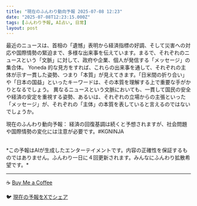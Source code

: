 ```yaml
---
title: "現在のふんわり動向予報 2025-07-08 12:23"
date: "2025-07-08T12:23:15.000Z"
tags: [ふんわり予報, AI占い, 日常]
layout: post
---
```


最近のニュースは、首相の「遺憾」表明から経済指標の好調、そして災害への対応や国際情勢の緊迫まで、多様な出来事を伝えています。まるで、それぞれのニュースという「文脈」に対して、政府や企業、個人が発信する「メッセージ」の集合体。  Yoneda 的な見方をすれば、これらの出来事を通して、それぞれの主体が示す一貫した姿勢、つまり「本質」が見えてきます。「日米間の折り合い」や「日本の国益」といったキーワードは、その本質を理解する上で重要な手がかりとなるでしょう。  異なるニュースという文脈においても、一貫して国民の安全や経済の安定を重視する姿勢、あるいは、それぞれの立場からの主張といった「メッセージ」が、それぞれの「主体」の本質を表していると言えるのではないでしょうか。


現在のふんわり動向予報：
経済の回復基調は続くと予想されますが、社会問題や国際情勢の変化には注意が必要です。#KGNINJA

<br>
*この予報はAIが生成したエンターテイメントです。内容の正確性を保証するものではありません。ふんわり一日に４回更新されます。みんなにふんわり拡散希望です。*

---
☕️ [Buy Me a Coffee](https://www.buymeacoffee.com/kgninja)

🐦 [現在の予報をXでシェア](https://twitter.com/intent/tweet?text=%E7%8F%BE%E5%9C%A8%E3%81%AE%E3%81%B5%E3%82%93%E3%82%8F%E3%82%8A%E4%BA%88%E5%A0%B1%3A%20%E3%80%8C%E6%9C%80%E8%BF%91%E3%81%AE%E3%83%8B%E3%83%A5%E3%83%BC%E3%82%B9%E3%81%AF%E3%80%81%E9%A6%96%E7%9B%B8%E3%81%AE%E3%80%8C%E9%81%BA%E6%86%BE%E3%80%8D%E8%A1%A8%E6%98%8E%E3%81%8B%E3%82%89%E7%B5%8C%E6%B8%88%E6%8C%87%E6%A8%99%E3%81%AE%E5%A5%BD%E8%AA%BF%E3%80%81%E3%81%9D%E3%81%97%E3%81%A6%E7%81%BD%E5%AE%B3%E3%81%B8%E3%81%AE%E5%AF%BE%E5%BF%9C%E3%82%84%E5%9B%BD%E9%9A%9B%E6%83%85%E5%8B%A2%E3%81%AE%E7%B7%8A%E8%BF%AB%E3%81%BE%E3%81%A7%E3%80%81%E5%A4%9A%E6%A7%98%E3%81%AA%E5%87%BA%E6%9D%A5%E4%BA%8B%E3%82%92%E4%BC%9D%E3%81%88%E3%81%A6%E3%81%84%E3%81%BE%E3%81%99%E3%80%82%E3%80%8D%23KGNINJA%20%E7%B6%9A%E3%81%8D%E3%81%AF%E3%83%96%E3%83%AD%E3%82%B0%E3%81%A7%EF%BC%81%F0%9F%91%87&url=https%3A%2F%2Fkg-ninja.github.io%2FFunwariyoso%2F)
